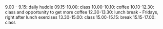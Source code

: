 9.00 - 9.15: daily huddle
09.15-10.00: class
10.00-10.10: coffee
10.10-12.30: class and opportunity to get more coffee
12.30-13.30: lunch break - Fridays, right after lunch exercises
13.30-15.00: class
15.00-15.15: break
15.15-17.00: class
